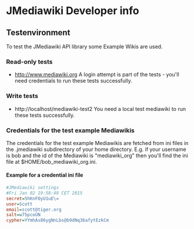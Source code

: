 JMediawiki Developer info
=========================

## Testenvironment
To test the JMediawiki API library some Example Wikis are used.

### Read-only tests 
* http://www.mediawiki.org
A login attempt is part of the tests - you'll need credentials to run these tests successfully.

### Write tests
* http://localhost/mediawiki-test2
You need a local test mediawiki to run these tests successfully. 

### Credentials for the test example Mediawikis
The credentials for the test example Mediawikis are fetched from ini files in the .jmediawiki subdirectory
of your home directory. E.g. if your username is bob and the id of the Mediawiki is "mediawiki_org" then you'll find
the ini file at $HOME/bob_mediawiki_org.ini.

#### Example for a credential ini file

```ini
#JMediawiki settings
#Fri Jan 02 19:58:49 CET 2015
secret=5hKnFOyU1uE\=
user=Scott
email=scott@tiger.org
salt=w75pcoUN
cypher=YYmhAs86ygNnLbs@b9dNq36afytEzkCm
```